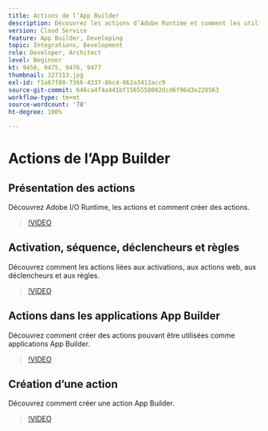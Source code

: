 ```yaml
---
title: Actions de l’App Builder
description: Découvrez les actions d’Adobe Runtime et comment les utiliser dans les applications App Builder.
version: Cloud Service
feature: App Builder, Developing
topic: Integrations, Development
role: Developer, Architect
level: Beginner
kt: 9456, 9475, 9476, 9477
thumbnail: 327313.jpg
exl-id: f1a67f80-7366-4337-8bcd-062a3412acc9
source-git-commit: 646ca4f4a441bf1565558002dcd6f96d3e228563
workflow-type: tm+mt
source-wordcount: '78'
ht-degree: 100%

---
```


# Actions de l’App Builder

## Présentation des actions

Découvrez Adobe I/O Runtime, les actions et comment créer des actions.

>[!VIDEO](https://video.tv.adobe.com/v/339192/?quality=12&learn=on)

## Activation, séquence, déclencheurs et règles

Découvrez comment les actions liées aux activations, aux actions web, aux déclencheurs et aux règles.

>[!VIDEO](https://video.tv.adobe.com/v/339193/?quality=12&learn=on)

## Actions dans les applications App Builder

Découvrez comment créer des actions pouvant être utilisées comme applications App Builder.

>[!VIDEO](https://video.tv.adobe.com/v/339194/?quality=12&learn=on)

## Création d’une action

Découvrez comment créer une action App Builder.

>[!VIDEO](https://video.tv.adobe.com/v/339195/?quality=12&learn=on)
